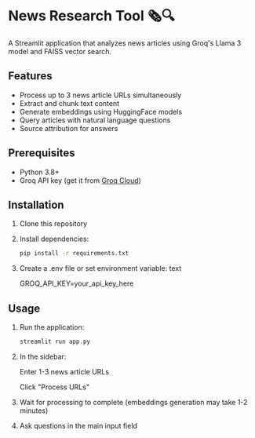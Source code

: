 # News Research Tool 🗞️🔍

A Streamlit application that analyzes news articles using Groq's Llama 3 model and FAISS vector search.

## Features
- Process up to 3 news article URLs simultaneously
- Extract and chunk text content
- Generate embeddings using HuggingFace models
- Query articles with natural language questions
- Source attribution for answers

## Prerequisites
- Python 3.8+
- Groq API key (get it from [Groq Cloud](https://console.groq.com/keys))

## Installation
1. Clone this repository
2. Install dependencies:
   ```bash
   pip install -r requirements.txt

3. Create a .env file or set environment variable:
    text

    GROQ_API_KEY=your_api_key_here

## Usage
1. Run the application:
    ```bash 
   streamlit run app.py

2. In the sidebar:

   Enter 1-3 news article URLs
    
   Click "Process URLs"

3. Wait for processing to complete (embeddings generation may take 1-2 minutes)

4. Ask questions in the main input field